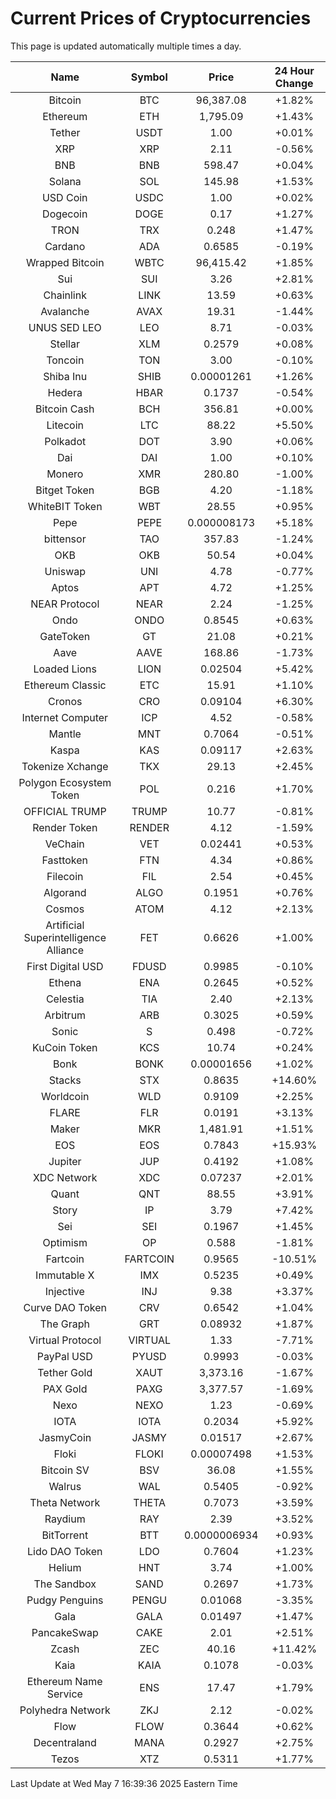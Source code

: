 # Current Prices of Cryptocurrencies
This page is updated automatically multiple times a day.

| Name | Symbol | Price | 24 Hour Change |
| :---: |:---:| :---: | :---: |
| Bitcoin | BTC | 96,387.08 | +1.82% |
| Ethereum | ETH | 1,795.09 | +1.43% |
| Tether | USDT | 1.00 | +0.01% |
| XRP | XRP | 2.11 | -0.56% |
| BNB | BNB | 598.47 | +0.04% |
| Solana | SOL | 145.98 | +1.53% |
| USD Coin | USDC | 1.00 | +0.02% |
| Dogecoin | DOGE | 0.17 | +1.27% |
| TRON | TRX | 0.248 | +1.47% |
| Cardano | ADA | 0.6585 | -0.19% |
| Wrapped Bitcoin | WBTC | 96,415.42 | +1.85% |
| Sui | SUI | 3.26 | +2.81% |
| Chainlink | LINK | 13.59 | +0.63% |
| Avalanche | AVAX | 19.31 | -1.44% |
| UNUS SED LEO | LEO | 8.71 | -0.03% |
| Stellar | XLM | 0.2579 | +0.08% |
| Toncoin | TON | 3.00 | -0.10% |
| Shiba Inu | SHIB | 0.00001261 | +1.26% |
| Hedera | HBAR | 0.1737 | -0.54% |
| Bitcoin Cash | BCH | 356.81 | +0.00% |
| Litecoin | LTC | 88.22 | +5.50% |
| Polkadot | DOT | 3.90 | +0.06% |
| Dai | DAI | 1.00 | +0.10% |
| Monero | XMR | 280.80 | -1.00% |
| Bitget Token | BGB | 4.20 | -1.18% |
| WhiteBIT Token | WBT | 28.55 | +0.95% |
| Pepe | PEPE | 0.000008173 | +5.18% |
| bittensor | TAO | 357.83 | -1.24% |
| OKB | OKB | 50.54 | +0.04% |
| Uniswap | UNI | 4.78 | -0.77% |
| Aptos | APT | 4.72 | +1.25% |
| NEAR Protocol | NEAR | 2.24 | -1.25% |
| Ondo | ONDO | 0.8545 | +0.63% |
| GateToken | GT | 21.08 | +0.21% |
| Aave | AAVE | 168.86 | -1.73% |
| Loaded Lions | LION | 0.02504 | +5.42% |
| Ethereum Classic | ETC | 15.91 | +1.10% |
| Cronos | CRO | 0.09104 | +6.30% |
| Internet Computer | ICP | 4.52 | -0.58% |
| Mantle | MNT | 0.7064 | -0.51% |
| Kaspa | KAS | 0.09117 | +2.63% |
| Tokenize Xchange | TKX | 29.13 | +2.45% |
| Polygon Ecosystem Token | POL | 0.216 | +1.70% |
| OFFICIAL TRUMP | TRUMP | 10.77 | -0.81% |
| Render Token | RENDER | 4.12 | -1.59% |
| VeChain | VET | 0.02441 | +0.53% |
| Fasttoken | FTN | 4.34 | +0.86% |
| Filecoin | FIL | 2.54 | +0.45% |
| Algorand | ALGO | 0.1951 | +0.76% |
| Cosmos | ATOM | 4.12 | +2.13% |
| Artificial Superintelligence Alliance | FET | 0.6626 | +1.00% |
| First Digital USD | FDUSD | 0.9985 | -0.10% |
| Ethena | ENA | 0.2645 | +0.52% |
| Celestia | TIA | 2.40 | +2.13% |
| Arbitrum | ARB | 0.3025 | +0.59% |
| Sonic | S | 0.498 | -0.72% |
| KuCoin Token | KCS | 10.74 | +0.24% |
| Bonk | BONK | 0.00001656 | +1.02% |
| Stacks | STX | 0.8635 | +14.60% |
| Worldcoin | WLD | 0.9109 | +2.25% |
| FLARE | FLR | 0.0191 | +3.13% |
| Maker | MKR | 1,481.91 | +1.51% |
| EOS | EOS | 0.7843 | +15.93% |
| Jupiter | JUP | 0.4192 | +1.08% |
| XDC Network | XDC | 0.07237 | +2.01% |
| Quant | QNT | 88.55 | +3.91% |
| Story | IP | 3.79 | +7.42% |
| Sei | SEI | 0.1967 | +1.45% |
| Optimism | OP | 0.588 | -1.81% |
| Fartcoin | FARTCOIN | 0.9565 | -10.51% |
| Immutable X | IMX | 0.5235 | +0.49% |
| Injective | INJ | 9.38 | +3.37% |
| Curve DAO Token | CRV | 0.6542 | +1.04% |
| The Graph | GRT | 0.08932 | +1.87% |
| Virtual Protocol | VIRTUAL | 1.33 | -7.71% |
| PayPal USD | PYUSD | 0.9993 | -0.03% |
| Tether Gold | XAUT | 3,373.16 | -1.67% |
| PAX Gold | PAXG | 3,377.57 | -1.69% |
| Nexo | NEXO | 1.23 | -0.69% |
| IOTA | IOTA | 0.2034 | +5.92% |
| JasmyCoin | JASMY | 0.01517 | +2.67% |
| Floki | FLOKI | 0.00007498 | +1.53% |
| Bitcoin SV | BSV | 36.08 | +1.55% |
| Walrus | WAL | 0.5405 | -0.92% |
| Theta Network | THETA | 0.7073 | +3.59% |
| Raydium | RAY | 2.39 | +3.52% |
| BitTorrent | BTT | 0.0000006934 | +0.93% |
| Lido DAO Token | LDO | 0.7604 | +1.23% |
| Helium | HNT | 3.74 | +1.00% |
| The Sandbox | SAND | 0.2697 | +1.73% |
| Pudgy Penguins | PENGU | 0.01068 | -3.35% |
| Gala | GALA | 0.01497 | +1.47% |
| PancakeSwap | CAKE | 2.01 | +2.51% |
| Zcash | ZEC | 40.16 | +11.42% |
| Kaia | KAIA | 0.1078 | -0.03% |
| Ethereum Name Service | ENS | 17.47 | +1.79% |
| Polyhedra Network | ZKJ | 2.12 | -0.02% |
| Flow | FLOW | 0.3644 | +0.62% |
| Decentraland | MANA | 0.2927 | +2.75% |
| Tezos | XTZ | 0.5311 | +1.77% |

Last Update at Wed May  7 16:39:36 2025 Eastern Time